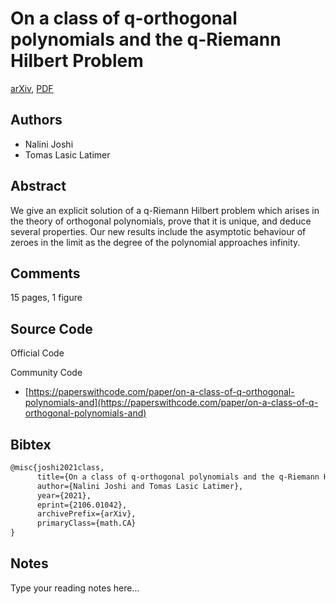 
# On a class of q-orthogonal polynomials and the q-Riemann Hilbert Problem

[arXiv](https://arxiv.org/abs/2106.01042), [PDF](https://arxiv.org/pdf/2106.01042.pdf)

## Authors

- Nalini Joshi
- Tomas Lasic Latimer

## Abstract

We give an explicit solution of a q-Riemann Hilbert problem which arises in the theory of orthogonal polynomials, prove that it is unique, and deduce several properties. Our new results include the asymptotic behaviour of zeroes in the limit as the degree of the polynomial approaches infinity.

## Comments

15 pages, 1 figure

## Source Code

Official Code



Community Code

- [https://paperswithcode.com/paper/on-a-class-of-q-orthogonal-polynomials-and](https://paperswithcode.com/paper/on-a-class-of-q-orthogonal-polynomials-and)

## Bibtex

```tex
@misc{joshi2021class,
      title={On a class of q-orthogonal polynomials and the q-Riemann Hilbert Problem}, 
      author={Nalini Joshi and Tomas Lasic Latimer},
      year={2021},
      eprint={2106.01042},
      archivePrefix={arXiv},
      primaryClass={math.CA}
}
```

## Notes

Type your reading notes here...

